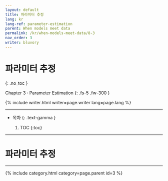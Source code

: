 ```yaml
---
layout: default
title: 파라미터 추정
lang: kr
lang-ref: parameter-estimation
parent: When models meet data
permalink: /kr/when-models-meet-data/8-3
nav_order: 3
writer: bluvory
---
```


# 파라미터 추정
{: .no_toc }


Chapter 3 : Parameter Estimation
{: .fs-5 .fw-300 }


{% include writer.html writer=page.writer lang=page.lang %}

---

- 목차
    {: .text-gamma }

    1. TOC
    {:toc}

---

# 파라미터 추정

---

{% include category.html category=page.parent id=3 %}
